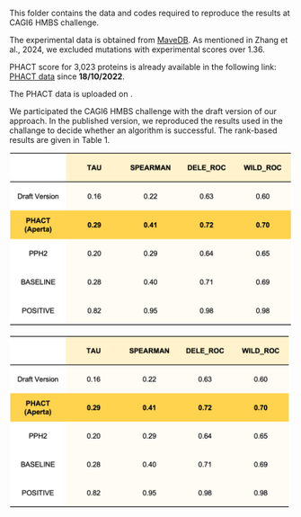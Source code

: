 

This folder contains the data and codes required to reproduce the results at CAGI6 HMBS challenge.

The experimental data is obtained from [MaveDB](https://www.mavedb.org/#/experiments/urn:mavedb:00000108-a). As mentioned in Zhang et al., 2024, we excluded mutations with experimental scores over 1.36. 

PHACT score for 3,023 proteins is already available in the following link: [PHACT data](https://aperta.ulakbim.gov.tr/record/240637) since **18/10/2022**.

The PHACT data is uploaded on .

We participated the CAGI6 HMBS challenge with the draft version of our approach. In the published version, we reproduced the results used in the challange to decide whether an algorithm is successful.
The rank-based results are given in Table 1.

![Tablo](images/Table.png)


<img src="images/Table.png" alt="Alt text" width="500"/>









